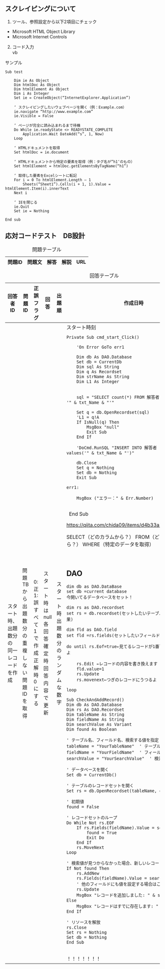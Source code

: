 ## スクレイピングについて
1. ツール、参照設定から以下2項目にチェック
* Microsoft HTML Object Library
* Microsoft Internet Controls

2. コード入力<br>
vb

サンプル

    Sub test

        Dim ie As Object
        Dim htmlDoc As Object
        Dim htmlElement As Object
        Dim i As Integer
        Set ie = CreateObject(“InternetExplorer.Application”)
    
        ‘ スクレイピングしたいウェブページを開く（例：Example.com）
        ie.navigate “http://www.example.com”
        ie.Visible = False
    
        ‘ ページが完全に読み込まれるまで待機
        Do While ie.readyState <> READYSTATE_COMPLETE
            Application.Wait DateAdd(“s”, 1, Now)
        Loop
    
        ‘ HTMLドキュメントを取得
        Set htmlDoc = ie.document  
    
        ‘ HTMLドキュメントから特定の要素を取得（例：タグ名が”h1″のもの）
        Set htmlElement = htmlDoc.getElementsByTagName(“h1”) 
    
        ‘ 取得した要素をExcelシートに転記
        For i = 0 To htmlElement.Length – 1  
            Sheets(“Sheet1”).Cells(i + 1, 1).Value = htmlElement.Item(i).innerText  
        Next i  
    
        ‘ IEを閉じる　　
        ie.Quit  
        Set ie = Nothing  
    
    End sub

## 応対コードテスト　DB設計<br>

<table>
<caption>問題テーブル
<thead>
<tr><th>問題ID<th>問題文<th>解答<th>解説<th>URL</th>


<table>
<caption>回答テーブル
<thead>
<tr><th>回答者ID<th>問題ID<th>正誤フラグ<th>回答<th>出題順<th>作成日時</th>
<tbody>
<tr><td>スタート時、<br>出題数分の<br>同一レコードを作成<td>問題TBから<br>出題数分の<br>重複しない問題IDを取得<td>0:正 1:誤<br>すべて<br>1で作成<br>正解時<br>0にする<td>スタート時は<br>null<br>各回答<br>確定時<br>回答内容で<br>更新<td>スタート時<br>出題数分の<br>ランダムな<br>数字<td>スタート時刻</>
     
    

    Private Sub cmd_start_Click()
        
        'On Error GoTo err1
        
        Dim db As DAO.Database
        Set db = CurrentDb
        Dim sql As String
        Dim q As Recordset
        Dim strName As String
        Dim L1 As Integer
        
        
        sql = "SELECT count(*) FROM 解答者 WHERE 回答者名 = '" & txt_Name & "'"
        
        Set q = db.OpenRecordset(sql)
        'L1 = q!A
        If IsNull(q) Then
            MsgBox "null"
            Exit Sub
        End If
        
        'DoCmd.RunSQL "INSERT INTO 解答者 (回答者名) values('" & txt_Name & "')"
        
        db.Close
        Set q = Nothing
        Set db = Nothing
        Exit Sub
        
    err1:
     
        MsgBox ("エラー：" & Err.Number)
     
 
    End Sub



https://qiita.com/chida09/items/d4b33a28b918958f267f

SELECT（どのカラムから？）
FROM（どのテーブルから？）
WHERE（特定のデータを取得）

<br>

## DAO<br>

    dim db as DAO.DataBase
    set db =current database
    今開いてるデータベースをセット！
    
    dim rs as DAO.recordset
    set rs = db.recordset(セットしたいテーブル名とかクエリの結果)
    
    dim fld as DAO.field
    set fld =rs.fields(セットしたいフィールド名)
    
    do until rs.Eof=true←見てるレコードが1番下になるまでつづけるよ
    
        rs.Edit ←レコードの内容を書き換えます
        fld.value=1 
        rs.Update
        rs.movenext←つぎのレコードにうつるよ
    
    loop

    Sub CheckAndAddRecord()
    Dim db As DAO.Database
    Dim rs As DAO.Recordset
    Dim tableName As String
    Dim fieldName As String
    Dim searchValue As Variant
    Dim found As Boolean
    
    ' テーブル名、フィールド名、検索する値を指定
    tableName = "YourTableName"  ' テーブル名
    fieldName = "YourFieldName"  ' フィールド名
    searchValue = "YourSearchValue"  ' 検索する値

    ' データベースを開く
    Set db = CurrentDb()
    
    ' テーブルのレコードセットを開く
    Set rs = db.OpenRecordset(tableName, dbOpenDynaset)
    
    ' 初期値
    found = False
    
    ' レコードセットのループ
    Do While Not rs.EOF
        If rs.Fields(fieldName).Value = searchValue Then
            found = True
            Exit Do
        End If
        rs.MoveNext
    Loop
    
    ' 検索値が見つからなかった場合、新しいレコードを追加
    If Not found Then
        rs.AddNew
        rs.Fields(fieldName).Value = searchValue
        ' 他のフィールドにも値を設定する場合はここに追加
        rs.Update
        MsgBox "レコードを追加しました: " & searchValue
    Else
        MsgBox "レコードはすでに存在します: " & searchValue
    End If
    
    ' リソースを解放
    rs.Close
    Set rs = Nothing
    Set db = Nothing
    End Sub

<br>
！！！！！！！

